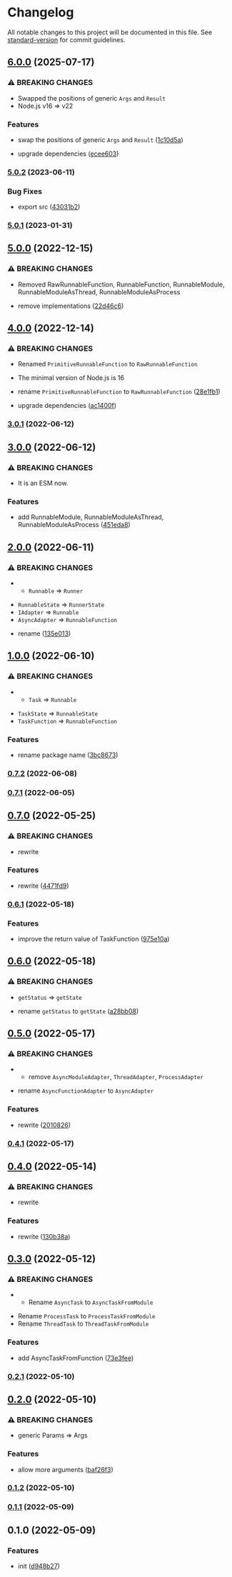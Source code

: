 # Changelog

All notable changes to this project will be documented in this file. See [standard-version](https://github.com/conventional-changelog/standard-version) for commit guidelines.

## [6.0.0](https://github.com/BlackGlory/extra-runnable/compare/v5.0.2...v6.0.0) (2025-07-17)


### ⚠ BREAKING CHANGES

* Swapped the positions of generic `Args` and `Result`
* Node.js v16 => v22

### Features

* swap the positions of generic `Args` and `Result` ([1c10d5a](https://github.com/BlackGlory/extra-runnable/commit/1c10d5aaada56eed8f4d7dd894df0d1ffc4c509a))


* upgrade dependencies ([ecee603](https://github.com/BlackGlory/extra-runnable/commit/ecee6032becfb39eea0ad441713117683b707783))

### [5.0.2](https://github.com/BlackGlory/extra-runnable/compare/v5.0.1...v5.0.2) (2023-06-11)


### Bug Fixes

* export src ([43031b2](https://github.com/BlackGlory/extra-runnable/commit/43031b29b9c27003480336f46c003d47714fa632))

### [5.0.1](https://github.com/BlackGlory/extra-runnable/compare/v5.0.0...v5.0.1) (2023-01-31)

## [5.0.0](https://github.com/BlackGlory/extra-runnable/compare/v4.0.0...v5.0.0) (2022-12-15)


### ⚠ BREAKING CHANGES

* Removed RawRunnableFunction, RunnableFunction, RunnableModule,
        RunnableModuleAsThread, RunnableModuleAsProcess

* remove implementations ([22d46c6](https://github.com/BlackGlory/extra-runnable/commit/22d46c6fad8ea006f7e7cdd4eb766cd9b0e1e587))

## [4.0.0](https://github.com/BlackGlory/extra-runnable/compare/v3.0.1...v4.0.0) (2022-12-14)


### ⚠ BREAKING CHANGES

* Renamed `PrimitiveRunnableFunction` to `RawRunnableFunction`
* The minimal version of Node.js is 16

* rename `PrimitiveRunnableFunction` to `RawRunnableFunction` ([28e1fb1](https://github.com/BlackGlory/extra-runnable/commit/28e1fb1c6c030f07ff7fa42b88fc4b99d1dc6254))
* upgrade dependencies ([ac1400f](https://github.com/BlackGlory/extra-runnable/commit/ac1400f042a71680e72f5882ad5a2d9fd8c47fc8))

### [3.0.1](https://github.com/BlackGlory/extra-runnable/compare/v3.0.0...v3.0.1) (2022-06-12)

## [3.0.0](https://github.com/BlackGlory/extra-runnable/compare/v2.0.0...v3.0.0) (2022-06-12)


### ⚠ BREAKING CHANGES

* It is an ESM now.

### Features

* add RunnableModule, RunnableModuleAsThread, RunnableModuleAsProcess ([451eda8](https://github.com/BlackGlory/extra-runnable/commit/451eda8b939d11d12bb3185cfddbbd21ca8e53f0))

## [2.0.0](https://github.com/BlackGlory/extra-runnable/compare/v1.0.0...v2.0.0) (2022-06-11)


### ⚠ BREAKING CHANGES

* - `Runnable` => `Runner`
- `RunnableState` => `RunnerState`
- `IAdapter` => `Runnable`
- `AsyncAdapter` => `RunnableFunction`

* rename ([135e013](https://github.com/BlackGlory/extra-runnable/commit/135e013ca9bccf289bf490357525cfeb82554969))

## [1.0.0](https://github.com/BlackGlory/extra-runnable/compare/v0.7.2...v1.0.0) (2022-06-10)


### ⚠ BREAKING CHANGES

* - `Task` => `Runnable`
- `TaskState` => `RunnableState`
- `TaskFunction` => `RunnableFunction`

### Features

* rename package name ([3bc8673](https://github.com/BlackGlory/extra-runnable/commit/3bc86730122b5017c88ed4243ccbf1efdab0d143))

### [0.7.2](https://github.com/BlackGlory/boso/compare/v0.7.1...v0.7.2) (2022-06-08)

### [0.7.1](https://github.com/BlackGlory/boso/compare/v0.7.0...v0.7.1) (2022-06-05)

## [0.7.0](https://github.com/BlackGlory/boso/compare/v0.6.1...v0.7.0) (2022-05-25)


### ⚠ BREAKING CHANGES

* rewrite

### Features

* rewrite ([4471fd9](https://github.com/BlackGlory/boso/commit/4471fd9480b6a5db11082f59a9a8614a2df1d96b))

### [0.6.1](https://github.com/BlackGlory/boso/compare/v0.6.0...v0.6.1) (2022-05-18)


### Features

* improve the return value of TaskFunction ([975e10a](https://github.com/BlackGlory/boso/commit/975e10a06d12b5169c737aa7f7146a660a6b8e34))

## [0.6.0](https://github.com/BlackGlory/boso/compare/v0.5.0...v0.6.0) (2022-05-18)


### ⚠ BREAKING CHANGES

* `getStatus` => `getState`

* rename `getStatus` to `getState` ([a28bb08](https://github.com/BlackGlory/boso/commit/a28bb088f6f50c9f1d4b79d3dc90ddd774786de0))

## [0.5.0](https://github.com/BlackGlory/boso/compare/v0.4.1...v0.5.0) (2022-05-17)


### ⚠ BREAKING CHANGES

* - remove `AsyncModuleAdapter`, `ThreadAdapter`, `ProcessAdapter`
- rename `AsyncFunctionAdapter` to `AsyncAdapter`

### Features

* rewrite ([2010826](https://github.com/BlackGlory/boso/commit/20108262716b7139404db3666807ccce5eff67a3))

### [0.4.1](https://github.com/BlackGlory/boso/compare/v0.4.0...v0.4.1) (2022-05-17)

## [0.4.0](https://github.com/BlackGlory/boso/compare/v0.3.0...v0.4.0) (2022-05-14)


### ⚠ BREAKING CHANGES

* rewrite

### Features

* rewrite ([130b38a](https://github.com/BlackGlory/boso/commit/130b38a831394248e4be2787784363e4e67691e9))

## [0.3.0](https://github.com/BlackGlory/boso/compare/v0.2.1...v0.3.0) (2022-05-12)


### ⚠ BREAKING CHANGES

* - Rename `AsyncTask` to `AsyncTaskFromModule`
- Rename `ProcessTask` to `ProcessTaskFromModule`
- Rename `ThreadTask` to `ThreadTaskFromModule`

### Features

* add AsyncTaskFromFunction ([73e3fee](https://github.com/BlackGlory/boso/commit/73e3feecd6c6674a9060de79e2b6a6678f0ad1d7))

### [0.2.1](https://github.com/BlackGlory/boso/compare/v0.2.0...v0.2.1) (2022-05-10)

## [0.2.0](https://github.com/BlackGlory/boso/compare/v0.1.2...v0.2.0) (2022-05-10)


### ⚠ BREAKING CHANGES

* generic Params => Args

### Features

* allow more arguments ([baf26f3](https://github.com/BlackGlory/boso/commit/baf26f3c015a142879d53b437437a31d5d241746))

### [0.1.2](https://github.com/BlackGlory/boso/compare/v0.1.1...v0.1.2) (2022-05-10)

### [0.1.1](https://github.com/BlackGlory/boso/compare/v0.1.0...v0.1.1) (2022-05-09)

## 0.1.0 (2022-05-09)


### Features

* init ([d948b27](https://github.com/BlackGlory/boso/commit/d948b27f159929de037d02faa3b84708d0e6a818))
